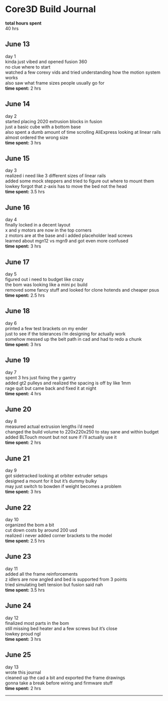 # Core3D Build Journal

**total hours spent**  
40 hrs 

## June 13  
day 1  
kinda just vibed and opened fusion 360  
no clue where to start  
watched a few corexy vids and tried understanding how the motion system works  
also saw what frame sizes people usually go for  
**time spent:** 2 hrs

## June 14  
day 2  
started placing 2020 extrusion blocks in fusion  
just a basic cube with a bottom base  
also spent a dumb amount of time scrolling AliExpress looking at linear rails  
almost ordered the wrong size  
**time spent:** 3 hrs

## June 15  
day 3  
realized i need like 3 different sizes of linear rails  
added some mock steppers and tried to figure out where to mount them  
lowkey forgot that z-axis has to move the bed not the head  
**time spent:** 3.5 hrs

## June 16  
day 4  
finally locked in a decent layout  
x and y motors are now in the top corners  
z motors are at the base and i added placeholder lead screws  
learned about mgn12 vs mgn9 and got even more confused  
**time spent:** 3 hrs

## June 17  
day 5  
figured out i need to budget like crazy  
the bom was looking like a mini pc build  
removed some fancy stuff and looked for clone hotends and cheaper psus  
**time spent:** 2.5 hrs

## June 18  
day 6  
printed a few test brackets on my ender  
just to see if the tolerances i’m designing for actually work  
somehow messed up the belt path in cad and had to redo a chunk  
**time spent:** 3 hrs

## June 19  
day 7  
spent 3 hrs just fixing the y gantry  
added gt2 pulleys and realized the spacing is off by like 1mm  
rage quit but came back and fixed it at night  
**time spent:** 4 hrs

## June 20  
day 8  
measured actual extrusion lengths i’d need  
changed the build volume to 220x220x250 to stay sane and within budget  
added BLTouch mount but not sure if i’ll actually use it  
**time spent:** 2 hrs

## June 21  
day 9  
got sidetracked looking at orbiter extruder setups  
designed a mount for it but it’s dummy bulky  
may just switch to bowden if weight becomes a problem  
**time spent:** 3 hrs

## June 22  
day 10  
organized the bom a bit  
cut down costs by around 200 usd  
realized i never added corner brackets to the model  
**time spent:** 2.5 hrs

## June 23  
day 11  
added all the frame reinforcements  
z idlers are now angled and bed is supported from 3 points  
tried simulating belt tension but fusion said nah  
**time spent:** 3.5 hrs

## June 24  
day 12  
finalized most parts in the bom  
still missing bed heater and a few screws but it’s close  
lowkey proud ngl  
**time spent:** 3 hrs

## June 25  
day 13  
wrote this journal  
cleaned up the cad a bit and exported the frame drawings  
gonna take a break before wiring and firmware stuff  
**time spent:** 2 hrs

---

